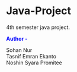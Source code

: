 # Java-Project
4th semester java project.

<p><span style="color: blue; font-weight: bold;">Author -</span></p>

<div>
    Sohan Nur<br>
    Tasnif Emran Ekanto<br>
    Noshin Syara Promitee
</div>